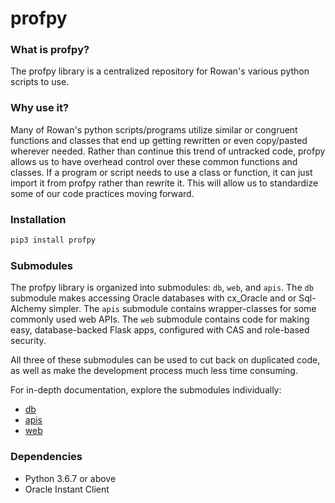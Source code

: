 # profpy
### What is profpy?
The profpy library is a centralized repository for Rowan's various python scripts to use.


### Why use it?
Many of Rowan's python scripts/programs utilize similar or congruent functions and classes that end up getting rewritten or even
copy/pasted wherever needed. Rather than continue this trend of untracked code, profpy allows us to have overhead control over these common functions
and classes. If a program or script needs to use a class or function, it can just import it from profpy rather than rewrite it. This will allow us
to standardize some of our code practices moving forward. 

### Installation
```bash
pip3 install profpy
```

### Submodules
The profpy library is organized into submodules: ```db```, ```web```, and ```apis```. The ```db``` submodule makes accessing
Oracle databases with cx_Oracle and or Sql-Alchemy simpler. The ```apis``` submodule 
contains wrapper-classes for some commonly used web APIs. The ```web``` submodule contains code for making easy,
database-backed Flask apps, configured with CAS and role-based security.

All three of these submodules can be used to cut back on duplicated code, as well as make the development process much less
time consuming.  


For in-depth documentation, explore the submodules individually:
- [db](https://github.com/rowanuniversity/profpy/tree/master/profpy/db)
- [apis](https://github.com/rowanuniversity/profpy/tree/master/profpy/apis)
- [web](https://github.com/rowanuniversity/profpy/tree/master/profpy/web)


### Dependencies
- Python 3.6.7 or above
- Oracle Instant Client

